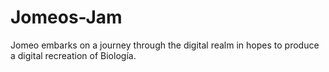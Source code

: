 # Jomeos-Jam
Jomeo embarks on a journey through the digital realm in hopes to produce a digital recreation of Biología.
